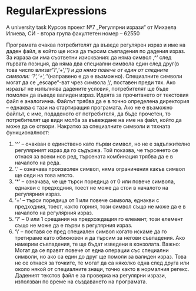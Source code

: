 # RegularExpressions
A university task
Курсов проект №7 „Регулярни изрази“
от Михаела Илиева, СИ - втора група
факултетен номер – 62550

 Програмата очаква потребителят да въведе регулярен израз и име на даден файл, в който ще иска да търсим съвпадения по дадения израз.
  За израза си има съответни изисквания: да няма символ ‚^‘ след първата позиция, да няма два специални символа един след друг(в това число влизат‘?‘,‘+‘,‘*‘) и да няма повече от един от следните символи: ‘?‘,‘+‘,‘*‘(направено е да е възможно). Специалните символи могат да се „escape“-ват чрез символа ‚\‘, поставен преди тях. Ако изразът не изпълнява дадените условия, потребителят ще бъде помолен да въведе валиден израз.
 Идеята за прочитането от текстовия файл е аналогична. Файлът трябва да е в точно определена директория – еднаква с тази на стартиращия програмата. Ако не е възможно файлът, с име, подаденото от потребителя, да бъде прочетен, то потребителят ще види молба за въвеждане на име на файл, който да може да се отвори.
  Накратко за специалните символи и тяхната функционалност:
1.	‘^’ – очакван е единствено като първи символ, но не е задължително регулярният израз да го съдържа. Той показва, че търсенето се отнася за всеки нов ред, търсената комбинация трябва да е в началото на реда.
2.	‘.’ – означава произволен символ, няма ограничения какъв символ ще седи на това място.
3.	‘*’ – означава, че ще търси поредица от 0 или повече символа, еднакви с предходния, тоест не може да стои в началото на регулярния израз.
4.	‘+’ – търси поредица от 1 или повече символа, еднакви с предходния, тоест, както горния, този символ също не може да е в началото на регулярния израз.
5.	‘?’ – 0 или 1 срещания на предхождащия го елемент, този елемент също не може да е първи в регулярния израз.
6.	‘\’ – поставя се пред специален символ когато искаме да го третираме като обикновен и да търсим за негови съвпадения.
Ако намерим съвпадения, те ще бъдат изведени в конзолата.
Важно: Могат да се правят повече от една операции със специални символи, но ако са един до друг ще помоли за валиден израз. Това не се отнася за точките, те могат да са няколко една след друга или около някой от специалните знаци, точно както в нормалния регекс.
Даденият текстов файл е за проверка на регулярни изрази, използван по време на създаването на програмата.


